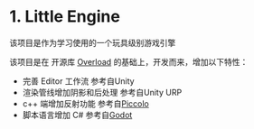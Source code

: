 
# 1. Little Engine
该项目是作为学习使用的一个玩具级别游戏引擎

该项目是在 开源库 [Overload](https://github.com/adriengivry/Overload) 的基础上，开发而来，增加以下特性：

- 完善 Editor 工作流 参考自Unity 
- 渲染管线增加阴影和后处理  参考自Unity URP 
- c++ 端增加反射功能 参考自[Piccolo](https://github.com/BoomingTech/Piccolo)  
- 脚本语言增加  C# 参考自[Godot](https://github.com/godotengine/godot)




